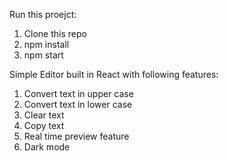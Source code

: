Run this proejct:
1) Clone this repo
2) npm install
3) npm start

Simple Editor built in React with following features:
1) Convert text in upper case
2) Convert text in lower case
3) Clear text
4) Copy text
5) Real time preview feature
6) Dark mode